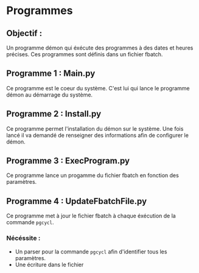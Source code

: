 # Programmes

## Objectif :

Un programme démon qui éxécute des programmes à des dates et heures précises. Ces programmes sont définis dans un fichier fbatch.

## Programme 1 : Main.py

Ce programme est le coeur du système. C'est lui qui lance le programme démon au démarrage du système.

## Programme 2 : Install.py

Ce programme permet l'installation du démon sur le système. Une fois lancé il va demandé de renseigner des informations afin de configurer le démon.

## Programme 3 : ExecProgram.py

Ce programme lance un progamme du fichier fbatch en fonction des paramètres.

## Programme 4 : UpdateFbatchFile.py

Ce programme met à jour le fichier fbatch à chaque éxécution de la commande `pgcycl`.

### Nécéssite : 

- Un parser pour la commande `pgcycl` afin d'identifier tous les paramètres.
- Une écriture dans le fichier